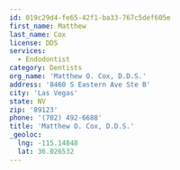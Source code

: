 ```yaml
---
id: 019c29d4-fe65-42f1-ba33-767c5def605e
first_name: Matthew
last_name: Cox
license: DDS
services:
  - Endodontist
category: Dentists
org_name: 'Matthew O. Cox, D.D.S.'
address: '8460 S Eastern Ave Ste B'
city: 'Las Vegas'
state: NV
zip: '89123'
phone: '(702) 492-6688'
title: 'Matthew O. Cox, D.D.S.'
_geoloc:
  lng: -115.14848
  lat: 36.026532
---
```

